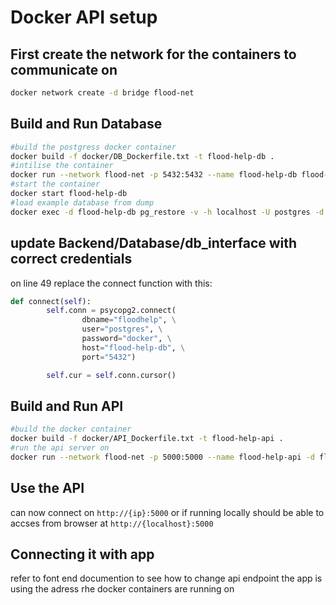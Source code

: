 # Docker API setup

## First create the network for the containers to communicate on
```bash
docker network create -d bridge flood-net
```
## Build and Run Database
```bash
#build the postgress docker container
docker build -f docker/DB_Dockerfile.txt -t flood-help-db .
#intilise the container
docker run --network flood-net -p 5432:5432 --name flood-help-db flood-help-db
#start the container
docker start flood-help-db
#load example database from dump
docker exec -d flood-help-db pg_restore -v -h localhost -U postgres -d floodhelp -j 2 /docker-entrypoint-initdb.d/db_dump.sql
```

## update Backend/Database/db_interface with correct credentials
on line 49 replace the connect function with this:
```python
def connect(self):
        self.conn = psycopg2.connect(
                dbname="floodhelp", \
                user="postgres", \
                password="docker", \
                host="flood-help-db", \
                port="5432")

        self.cur = self.conn.cursor()
```

## Build and Run API 
```bash
#build the docker container
docker build -f docker/API_Dockerfile.txt -t flood-help-api .
#run the api server on
docker run --network flood-net -p 5000:5000 --name flood-help-api -d flood-help-api
```

## Use the API
can now connect on `http://{ip}:5000` or if running locally should be able to accses from browser at `http://{localhost}:5000`

## Connecting it with app
refer to font end documention to see how to change api endpoint the app is using the adress rhe docker containers are running on
